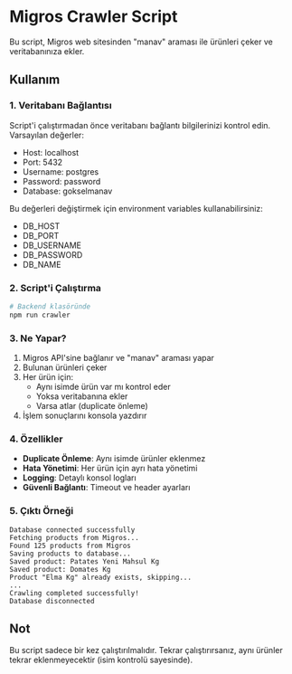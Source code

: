 # Migros Crawler Script

Bu script, Migros web sitesinden "manav" araması ile ürünleri çeker ve veritabanınıza ekler.

## Kullanım

### 1. Veritabanı Bağlantısı
Script'i çalıştırmadan önce veritabanı bağlantı bilgilerinizi kontrol edin. Varsayılan değerler:

- Host: localhost
- Port: 5432
- Username: postgres
- Password: password
- Database: gokselmanav

Bu değerleri değiştirmek için environment variables kullanabilirsiniz:
- DB_HOST
- DB_PORT
- DB_USERNAME
- DB_PASSWORD
- DB_NAME

### 2. Script'i Çalıştırma

```bash
# Backend klasöründe
npm run crawler
```

### 3. Ne Yapar?

1. Migros API'sine bağlanır ve "manav" araması yapar
2. Bulunan ürünleri çeker
3. Her ürün için:
   - Aynı isimde ürün var mı kontrol eder
   - Yoksa veritabanına ekler
   - Varsa atlar (duplicate önleme)
4. İşlem sonuçlarını konsola yazdırır

### 4. Özellikler

- **Duplicate Önleme**: Aynı isimde ürünler eklenmez
- **Hata Yönetimi**: Her ürün için ayrı hata yönetimi
- **Logging**: Detaylı konsol logları
- **Güvenli Bağlantı**: Timeout ve header ayarları

### 5. Çıktı Örneği

```
Database connected successfully
Fetching products from Migros...
Found 125 products from Migros
Saving products to database...
Saved product: Patates Yeni Mahsul Kg
Saved product: Domates Kg
Product "Elma Kg" already exists, skipping...
...
Crawling completed successfully!
Database disconnected
```

## Not

Bu script sadece bir kez çalıştırılmalıdır. Tekrar çalıştırırsanız, aynı ürünler tekrar eklenmeyecektir (isim kontrolü sayesinde). 